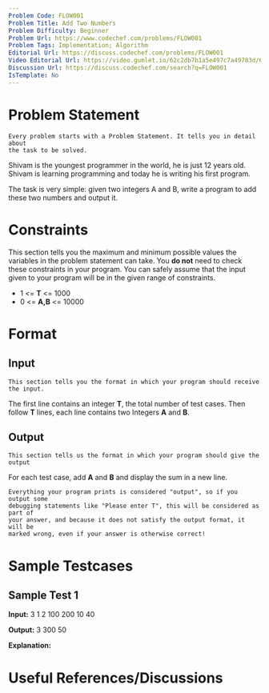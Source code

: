 ```yaml
---
Problem Code: FLOW001
Problem Title: Add Two Numbers
Problem Difficulty: Beginner
Problem Url: https://www.codechef.com/problems/FLOW001
Problem Tags: Implementation; Algorithm
Editorial Url: https://discuss.codechef.com/problems/FLOW001
Video Editorial Url: https://video.gumlet.io/62c2db7b1a5e497c7a49783d/62cbe8bf6c68a616492e4ede/main.mpd
Discussion Url: https://discuss.codechef.com/search?q=FLOW001
IsTemplate: No
---
```


# Problem Statement

```
Every problem starts with a Problem Statement. It tells you in detail about 
the task to be solved.
```

Shivam is the youngest programmer in the world, he is just 12 years old. 
Shivam is learning programming and today he is writing his first program.

The task is very simple: given two integers A and B, write a program to add 
these two numbers and output it.

# Constraints

This section tells you the maximum and minimum possible values the variables in 
the problem statement can take. You <b>do not</b> need to check these 
constraints in your program. You can safely assume that the input given to your 
program will be in the given range of constraints. 

- 1 <= **T** <= 1000
- 0 <= **A,B** <= 10000

# Format

## Input

```
This section tells you the format in which your program should receive the input.
```

The first line contains an integer **T**, the total number of test cases. Then 
follow **T** lines, each line contains two Integers **A** and **B**.

## Output

```
This section tells us the format in which your program should give the output
```

For each test case, add **A** and **B** and display the sum in a new line.

```
Everything your program prints is considered "output", so if you output some 
debugging statements like "Please enter T", this will be considered as part of 
your answer, and because it does not satisfy the output format, it will be 
marked wrong, even if your answer is otherwise correct!
```

# Sample Testcases

## Sample Test 1

**Input:**
3
1 2
100 200
10 40

**Output:**
3
300
50

**Explanation:**



# Useful References/Discussions
